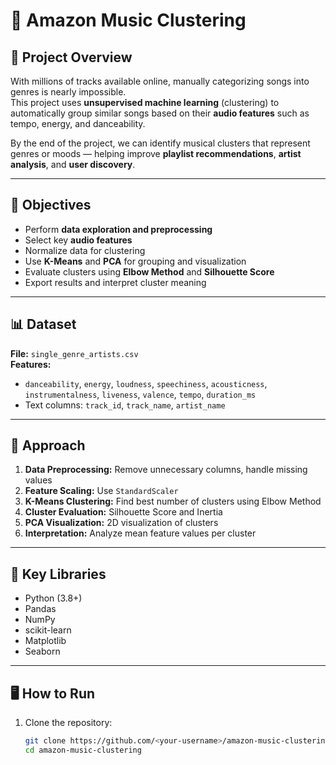 # 🎵 Amazon Music Clustering

## 📖 Project Overview
With millions of tracks available online, manually categorizing songs into genres is nearly impossible.  
This project uses **unsupervised machine learning** (clustering) to automatically group similar songs based on their **audio features** such as tempo, energy, and danceability.

By the end of the project, we can identify musical clusters that represent genres or moods — helping improve **playlist recommendations**, **artist analysis**, and **user discovery**.

---

## 🎯 Objectives
- Perform **data exploration and preprocessing**
- Select key **audio features**
- Normalize data for clustering
- Use **K-Means** and **PCA** for grouping and visualization
- Evaluate clusters using **Elbow Method** and **Silhouette Score**
- Export results and interpret cluster meaning

---

## 📊 Dataset
**File:** `single_genre_artists.csv`  
**Features:**
- `danceability`, `energy`, `loudness`, `speechiness`, `acousticness`,  
  `instrumentalness`, `liveness`, `valence`, `tempo`, `duration_ms`
- Text columns: `track_id`, `track_name`, `artist_name`

---

## 🧠 Approach
1. **Data Preprocessing:** Remove unnecessary columns, handle missing values  
2. **Feature Scaling:** Use `StandardScaler`  
3. **K-Means Clustering:** Find best number of clusters using Elbow Method  
4. **Cluster Evaluation:** Silhouette Score and Inertia  
5. **PCA Visualization:** 2D visualization of clusters  
6. **Interpretation:** Analyze mean feature values per cluster

---

## 🧩 Key Libraries
- Python (3.8+)
- Pandas
- NumPy
- scikit-learn
- Matplotlib
- Seaborn

---

## 🖥️ How to Run
1. Clone the repository:
   ```bash
   git clone https://github.com/<your-username>/amazon-music-clustering.git
   cd amazon-music-clustering
